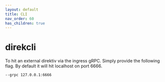 ```yaml
---
layout: default
title: CLI
nav_order: 60
has_children: true
---
```


# direkcli

To hit an external direktiv via the ingress gRPC. Simply provide the following flag. By default it will hit localhost on port 6666.

```sh
--grpc 127.0.0.1:6666
```
